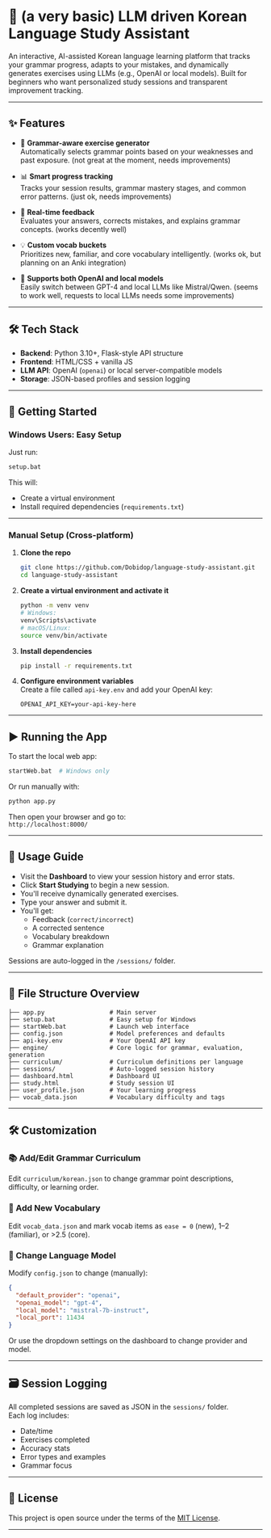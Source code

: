 # 🧠 (a very basic) LLM driven Korean Language Study Assistant

An interactive, AI-assisted Korean language learning platform that tracks your grammar progress, adapts to your mistakes, and dynamically generates exercises using LLMs (e.g., OpenAI or local models). Built for beginners who want personalized study sessions and transparent improvement tracking.

---

## ✨ Features

- 🧩 **Grammar-aware exercise generator**  
  Automatically selects grammar points based on your weaknesses and past exposure. (not great at the moment, needs improvements)

- 📊 **Smart progress tracking**  
  Tracks your session results, grammar mastery stages, and common error patterns. (just ok, needs improvements)

- 🔁 **Real-time feedback**  
  Evaluates your answers, corrects mistakes, and explains grammar concepts. (works decently well)

- 💡 **Custom vocab buckets**  
  Prioritizes new, familiar, and core vocabulary intelligently. (works ok, but planning on an Anki integration)

- 🔄 **Supports both OpenAI and local models**  
  Easily switch between GPT-4 and local LLMs like Mistral/Qwen. (seems to work well, requests to local LLMs needs some improvements)

---

## 🛠 Tech Stack

- **Backend**: Python 3.10+, Flask-style API structure
- **Frontend**: HTML/CSS + vanilla JS
- **LLM API**: OpenAI (`openai`) or local server-compatible models
- **Storage**: JSON-based profiles and session logging

---

## 🚀 Getting Started

### Windows Users: Easy Setup

Just run:

```bash
setup.bat
```

This will:

- Create a virtual environment
- Install required dependencies (`requirements.txt`)

---

### Manual Setup (Cross-platform)

1. **Clone the repo**  
   ```bash
   git clone https://github.com/Dobidop/language-study-assistant.git
   cd language-study-assistant
   ```

2. **Create a virtual environment and activate it**  
   ```bash
   python -m venv venv
   # Windows:
   venv\Scripts\activate
   # macOS/Linux:
   source venv/bin/activate
   ```

3. **Install dependencies**  
   ```bash
   pip install -r requirements.txt
   ```

4. **Configure environment variables**  
   Create a file called `api-key.env` and add your OpenAI key:

   ```
   OPENAI_API_KEY=your-api-key-here
   ```

---

## ▶️ Running the App

To start the local web app:

```bash
startWeb.bat  # Windows only
```

Or run manually with:

```bash
python app.py
```

Then open your browser and go to:  
`http://localhost:8000/`

---

## 🧪 Usage Guide

- Visit the **Dashboard** to view your session history and error stats.
- Click **Start Studying** to begin a new session.
- You'll receive dynamically generated exercises.
- Type your answer and submit it.
- You'll get:
  - Feedback (`correct/incorrect`)
  - A corrected sentence
  - Vocabulary breakdown
  - Grammar explanation

Sessions are auto-logged in the `/sessions/` folder.

---

## 📁 File Structure Overview

```text
├── app.py                  # Main server
├── setup.bat               # Easy setup for Windows
├── startWeb.bat            # Launch web interface
├── config.json             # Model preferences and defaults
├── api-key.env             # Your OpenAI API key
├── engine/                 # Core logic for grammar, evaluation, generation
├── curriculum/             # Curriculum definitions per language
├── sessions/               # Auto-logged session history
├── dashboard.html          # Dashboard UI
├── study.html              # Study session UI
├── user_profile.json       # Your learning progress
├── vocab_data.json         # Vocabulary difficulty and tags
```

---

## 🛠 Customization

### 📚 Add/Edit Grammar Curriculum

Edit `curriculum/korean.json` to change grammar point descriptions, difficulty, or learning order.

### 🔡 Add New Vocabulary

Edit `vocab_data.json` and mark vocab items as `ease = 0` (new), 1–2 (familiar), or >2.5 (core).

### 🤖 Change Language Model

Modify `config.json` to change (manually):

```json
{
  "default_provider": "openai",
  "openai_model": "gpt-4",
  "local_model": "mistral-7b-instruct",
  "local_port": 11434
}
```

Or use the dropdown settings on the dashboard to change provider and model.

---

## 🗃 Session Logging

All completed sessions are saved as JSON in the `sessions/` folder.  
Each log includes:

- Date/time
- Exercises completed
- Accuracy stats
- Error types and examples
- Grammar focus

---

## 📜 License

This project is open source under the terms of the [MIT License](./LICENSE).

---
